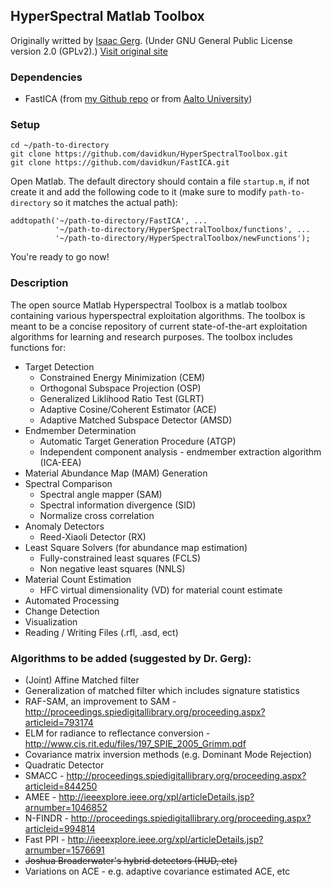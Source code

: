 ## HyperSpectral Matlab Toolbox ##

Originally writted by [Isaac Gerg](http://www.gergltd.com/home/). (Under GNU General Public License version 2.0 (GPLv2).)
[Visit original site](http://sourceforge.net/apps/mediawiki/matlabhyperspec/index.php?title=Main_Page)

### Dependencies ###

- FastICA (from [my Github repo](https://github.com/davidkun/FastICA) or from [Aalto University](http://research.ics.aalto.fi/ica/fastica/code/dlcode.shtml))

### Setup ###

    cd ~/path-to-directory
    git clone https://github.com/davidkun/HyperSpectralToolbox.git
    git clone https://github.com/davidkun/FastICA.git

Open Matlab. The default directory should contain a file `startup.m`, if not create it and add the following code to it (make sure to modify `path-to-directory` so it matches the actual path):

    addtopath('~/path-to-directory/FastICA', ...
              '~/path-to-directory/HyperSpectralToolbox/functions', ...
              '~/path-to-directory/HyperSpectralToolbox/newFunctions');

You're ready to go now!

### Description ###

The open source Matlab Hyperspectral Toolbox is a matlab toolbox containing various hyperspectral exploitation algorithms. The toolbox is meant to be a concise repository of current state-of-the-art exploitation algorithms for learning and research purposes. The toolbox includes functions for:

- Target Detection
  - Constrained Energy Minimization (CEM)
  - Orthogonal Subspace Projection (OSP)
  - Generalized Liklihood Ratio Test (GLRT)
  - Adaptive Cosine/Coherent Estimator (ACE)
  - Adaptive Matched Subspace Detector (AMSD)
- Endmember Determination
  - Automatic Target Generation Procedure (ATGP)
  - Independent component analysis - endmember extraction algorithm (ICA-EEA)
- Material Abundance Map (MAM) Generation
- Spectral Comparison
  - Spectral angle mapper (SAM)
  - Spectral information divergence (SID)
  - Normalize cross correlation
- Anomaly Detectors
  - Reed-Xiaoli Detector (RX)
- Least Square Solvers (for abundance map estimation)
  - Fully-constrained least squares (FCLS)
  - Non negative least squares (NNLS)
- Material Count Estimation
  - HFC virtual dimensionality (VD) for material count estimate
- Automated Processing
- Change Detection
- Visualization
- Reading / Writing Files (.rfl, .asd, ect)

### Algorithms to be added (suggested by Dr. Gerg): ###

- (Joint) Affine Matched filter
- Generalization of matched filter which includes signature statistics
- RAF-SAM, an improvement to SAM - http://proceedings.spiedigitallibrary.org/proceeding.aspx?articleid=793174
- ELM for radiance to reflectance conversion - http://www.cis.rit.edu/files/197_SPIE_2005_Grimm.pdf
- Covariance matrix inversion methods (e.g. Dominant Mode Rejection)
- Quadratic Detector
- SMACC - http://proceedings.spiedigitallibrary.org/proceeding.aspx?articleid=844250
- AMEE - http://ieeexplore.ieee.org/xpl/articleDetails.jsp?arnumber=1046852
- N-FINDR - http://proceedings.spiedigitallibrary.org/proceeding.aspx?articleid=994814
- Fast PPI - http://ieeexplore.ieee.org/xpl/articleDetails.jsp?arnumber=1576691
- ~~Joshua Broaderwater's hybrid detectors (HUD, etc)~~
- Variations on ACE - e.g. adaptive covariance estimated ACE, etc

